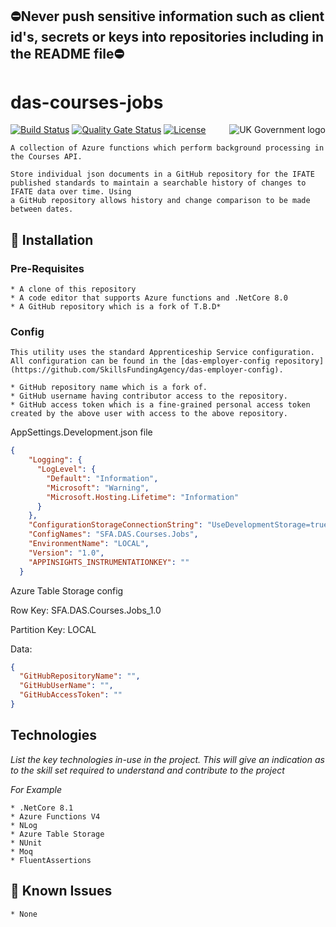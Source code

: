 ## ⛔Never push sensitive information such as client id's, secrets or keys into repositories including in the README file⛔

# das-courses-jobs

<img src="https://avatars.githubusercontent.com/u/9841374?s=200&v=4" align="right" alt="UK Government logo">

[![Build Status](https://dev.azure.com/sfa-gov-uk/Digital%20Apprenticeship%20Service/_apis/build/status/das-courses-jobs?branchName=main)](https://dev.azure.com/sfa-gov-uk/Digital%20Apprenticeship%20Service/_build/latest?definitionId=3941&branchName=main)
[![Quality Gate Status](https://sonarcloud.io/api/project_badges/measure?project=SkillsFundingAgency_das-courses-jobs&metric=alert_status)](https://sonarcloud.io/dashboard?id=SkillsFundingAgency_das-courses-jobs)
[![License](https://img.shields.io/badge/license-MIT-lightgrey.svg?longCache=true&style=flat-square)](https://en.wikipedia.org/wiki/MIT_License)

```
A collection of Azure functions which perform background processing in the Courses API.

Store individual json documents in a GitHub repository for the IFATE published standards to maintain a searchable history of changes to IFATE data over time. Using 
a GitHub repository allows history and change comparison to be made between dates.
```

## 🚀 Installation

### Pre-Requisites

```
* A clone of this repository
* A code editor that supports Azure functions and .NetCore 8.0
* A GitHub repository which is a fork of T.B.D*
```
### Config

```
This utility uses the standard Apprenticeship Service configuration. All configuration can be found in the [das-employer-config repository](https://github.com/SkillsFundingAgency/das-employer-config).

* GitHub repository name which is a fork of.
* GitHub username having contributor access to the repository.
* GitHub access token which is a fine-grained personal access token created by the above user with access to the above repository.
```

AppSettings.Development.json file
```json
{
    "Logging": {
      "LogLevel": {
        "Default": "Information",
        "Microsoft": "Warning",
        "Microsoft.Hosting.Lifetime": "Information"
      }
    },
    "ConfigurationStorageConnectionString": "UseDevelopmentStorage=true;",
    "ConfigNames": "SFA.DAS.Courses.Jobs",
    "EnvironmentName": "LOCAL",
    "Version": "1.0",
    "APPINSIGHTS_INSTRUMENTATIONKEY": ""
  }  
```

Azure Table Storage config

Row Key: SFA.DAS.Courses.Jobs_1.0

Partition Key: LOCAL

Data:

```json
{
  "GitHubRepositoryName": "",
  "GitHubUserName": "",
  "GitHubAccessToken": ""
}
```

## Technologies

_List the key technologies in-use in the project. This will give an indication as to the skill set required to understand and contribute to the project_

_For Example_
```
* .NetCore 8.1
* Azure Functions V4
* NLog
* Azure Table Storage
* NUnit
* Moq
* FluentAssertions
```

## 🐛 Known Issues

```
* None
```